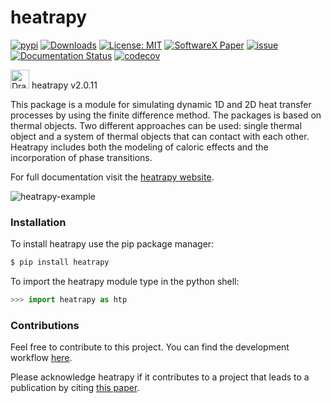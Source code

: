 # heatrapy

[![pypi](https://badge.fury.io/py/heatrapy.svg)](https://badge.fury.io/py/heatrapy)
[![Downloads](https://pepy.tech/badge/heatrapy)](https://pepy.tech/project/heatrapy)
[![License: MIT](https://img.shields.io/badge/License-MIT-blue.svg)](https://github.com/djsilva99/heatrapy/blob/master/LICENSE)
[![SoftwareX Paper](https://img.shields.io/badge/DOI-10.1016%2Fj.softx.2018.09.007-blue)](https://doi.org/10.1016/j.softx.2018.09.007)
[![issue](https://img.shields.io/badge/issue_tracking-github-blue.svg)](https://github.com/djsilva99/heatrapy/issues)
[![Documentation Status](https://readthedocs.org/projects/heatrapy/badge/?version=latest)](https://heatrapy.readthedocs.io/en/latest/?badge=latest)
[![codecov](https://codecov.io/github/djsilva99/heatrapy/graph/badge.svg?token=5UKJZ8SPVI)](https://codecov.io/github/djsilva99/heatrapy)

<img src="https://github.com/danieljosesilva/heatrapy/blob/master/img/heatrapy.png" alt="Drawing" height="30"/> heatrapy v2.0.11

This package is a module for simulating dynamic 1D and 2D heat
transfer processes by using the finite difference method. The packages
is based on thermal objects. Two different approaches can be used:
single thermal object and a system of thermal objects that can contact
with each other. Heatrapy includes both the modeling of caloric
effects and the incorporation of phase transitions.

For full documentation visit the [heatrapy website](https://heatrapy.readthedocs.io/en/latest/index.html).

![heatrapy-example](https://github.com/djsilva99/heatrapy/blob/master/img/example.gif)


### Installation

To install heatrapy use the pip package manager:

```bash
$ pip install heatrapy
```

To import the heatrapy module type in the python shell:

```python
>>> import heatrapy as htp
```


### Contributions

Feel free to contribute to this project. You can find the development
workflow
[here](https://github.com/djsilva99/heatrapy/blob/master/CONTRIBUTING.md).

Please acknowledge heatrapy if it contributes to a project that leads
to a publication by citing <a
href='https://www.sciencedirect.com/science/article/pii/S2352711018301298'>this
paper</a>.
